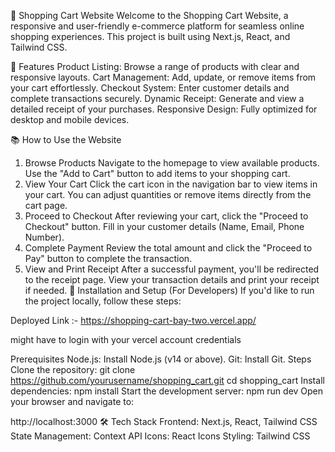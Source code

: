 🛒 Shopping Cart Website
Welcome to the Shopping Cart Website, a responsive and user-friendly e-commerce platform for seamless online shopping experiences. This project is built using Next.js, React, and Tailwind CSS.

🌟 Features
Product Listing: Browse a range of products with clear and responsive layouts.
Cart Management: Add, update, or remove items from your cart effortlessly.
Checkout System: Enter customer details and complete transactions securely.
Dynamic Receipt: Generate and view a detailed receipt of your purchases.
Responsive Design: Fully optimized for desktop and mobile devices.

📚 How to Use the Website
1. Browse Products
Navigate to the homepage to view available products.
Use the "Add to Cart" button to add items to your shopping cart.
2. View Your Cart
Click the cart icon in the navigation bar to view items in your cart.
You can adjust quantities or remove items directly from the cart page.
3. Proceed to Checkout
After reviewing your cart, click the "Proceed to Checkout" button.
Fill in your customer details (Name, Email, Phone Number).
4. Complete Payment
Review the total amount and click the "Proceed to Pay" button to complete the transaction.
5. View and Print Receipt
After a successful payment, you'll be redirected to the receipt page.
View your transaction details and print your receipt if needed.
🚀 Installation and Setup (For Developers)
If you'd like to run the project locally, follow these steps:


Deployed Link :-
https://shopping-cart-bay-two.vercel.app/

might have to login with your vercel account credentials

Prerequisites
Node.js: Install Node.js (v14 or above).
Git: Install Git.
Steps
Clone the repository:
git clone https://github.com/yourusername/shopping_cart.git
cd shopping_cart
Install dependencies:
npm install
Start the development server:
npm run dev
Open your browser and navigate to:

http://localhost:3000
🛠️ Tech Stack
Frontend: Next.js, React, Tailwind CSS
State Management: Context API
Icons: React Icons
Styling: Tailwind CSS
